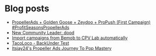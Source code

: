 # Blog posts
<!-- BLOG-POST-LIST:START -->
- [PropellerAds + Golden Goose + Zeydoo + ProPush &lpar;First Campaign&rpar; #ProfitSeasonsPropellerAds](https://afflift.com/f/threads/propellerads-golden-goose-zeydoo-propush-first-campaign-profitseasonspropellerads.10123/)
- [New Community Leader: dood](https://afflift.com/f/threads/new-community-leader-dood.10163/)
- [Import campaigns from Bemob to CPV Lab automatically](https://afflift.com/f/threads/import-campaigns-from-bemob-to-cpv-lab-automatically.9843/)
- [TacoLoco - BackUnder Test](https://afflift.com/f/threads/tacoloco-backunder-test.10080/)
- [Itsjay24&#39;s Propeller Ads Journey To Pop Mastery](https://afflift.com/f/threads/itsjay24s-propeller-ads-journey-to-pop-mastery.10146/)
<!-- BLOG-POST-LIST:END -->
